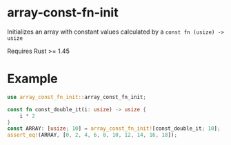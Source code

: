 # array-const-fn-init

Initializes an array with constant values calculated by a
`const fn (usize) -> usize`

Requires Rust >= 1.45

# Example

```rust
use array_const_fn_init::array_const_fn_init;

const fn const_double_it(i: usize) -> usize {
    i * 2
}
const ARRAY: [usize; 10] = array_const_fn_init![const_double_it; 10];
assert_eq!(ARRAY, [0, 2, 4, 6, 8, 10, 12, 14, 16, 18]);
```
